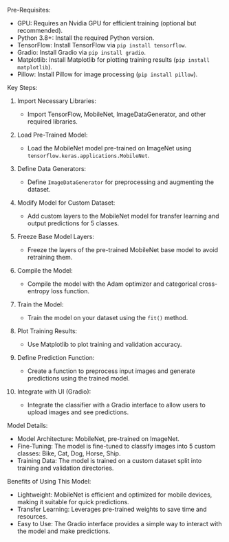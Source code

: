 
 Pre-Requisites:
- GPU: Requires an Nvidia GPU for efficient training (optional but recommended).
- Python 3.8+: Install the required Python version.
- TensorFlow: Install TensorFlow via `pip install tensorflow`.
- Gradio: Install Gradio via `pip install gradio`.
- Matplotlib: Install Matplotlib for plotting training results (`pip install matplotlib`).
- Pillow: Install Pillow for image processing (`pip install pillow`).

 Key Steps:
1. Import Necessary Libraries:
   - Import TensorFlow, MobileNet, ImageDataGenerator, and other required libraries.

2. Load Pre-Trained Model:
   - Load the MobileNet model pre-trained on ImageNet using `tensorflow.keras.applications.MobileNet`.

3. Define Data Generators:
   - Define `ImageDataGenerator` for preprocessing and augmenting the dataset.

4. Modify Model for Custom Dataset:
   - Add custom layers to the MobileNet model for transfer learning and output predictions for 5 classes.

5. Freeze Base Model Layers:
   - Freeze the layers of the pre-trained MobileNet base model to avoid retraining them.

6. Compile the Model:
   - Compile the model with the Adam optimizer and categorical cross-entropy loss function.

7. Train the Model:
   - Train the model on your dataset using the `fit()` method.

8. Plot Training Results:
   - Use Matplotlib to plot training and validation accuracy.

9. Define Prediction Function:
   - Create a function to preprocess input images and generate predictions using the trained model.

10. Integrate with UI (Gradio):
    - Integrate the classifier with a Gradio interface to allow users to upload images and see predictions.


Model Details:
- Model Architecture: MobileNet, pre-trained on ImageNet.
- Fine-Tuning: The model is fine-tuned to classify images into 5 custom classes: Bike, Cat, Dog, Horse, Ship.
- Training Data: The model is trained on a custom dataset split into training and validation directories.


Benefits of Using This Model:
- Lightweight: MobileNet is efficient and optimized for mobile devices, making it suitable for quick predictions.
- Transfer Learning: Leverages pre-trained weights to save time and resources.
- Easy to Use: The Gradio interface provides a simple way to interact with the model and make predictions.
